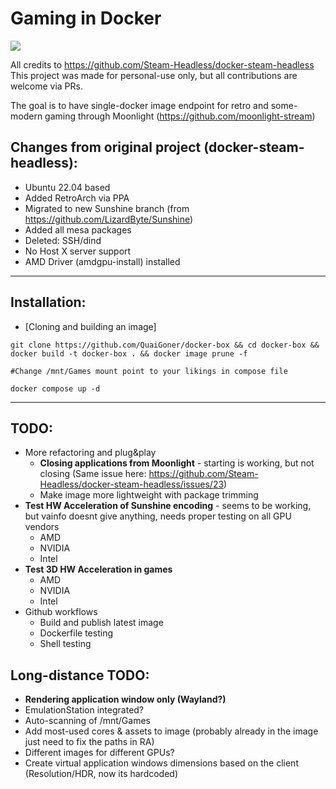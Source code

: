 # Gaming in Docker

![](./overlay/usr/share/backgrounds/docker-box.png)

All credits to https://github.com/Steam-Headless/docker-steam-headless
This project was made for personal-use only, but all contributions are welcome via PRs.

The goal is to have single-docker image endpoint for retro and some-modern gaming through Moonlight (https://github.com/moonlight-stream)

## Changes from original project (docker-steam-headless):
- Ubuntu 22.04 based
- Added RetroArch via PPA
- Migrated to new Sunshine branch (from https://github.com/LizardByte/Sunshine)
- Added all mesa packages
- Deleted: SSH/dind
- No Host X server support
- AMD Driver (amdgpu-install) installed

---
## Installation:

- [Cloning and building an image]

```
git clone https://github.com/QuaiGoner/docker-box && cd docker-box && docker build -t docker-box . && docker image prune -f

#Change /mnt/Games mount point to your likings in compose file

docker compose up -d

```

---
## TODO:
- More refactoring and plug&play
	- **Closing applications from Moonlight** - starting is working, but not closing (Same issue here: https://github.com/Steam-Headless/docker-steam-headless/issues/23)
	- Make image more lightweight with package trimming
- **Test HW Acceleration of Sunshine encoding** - seems to be working, but vainfo doesnt give anything, needs proper testing on all GPU vendors
	- AMD
	- NVIDIA
	- Intel
- **Test 3D HW Acceleration in games**
	- AMD
	- NVIDIA
	- Intel
- Github workflows
	- Build and publish latest image
	- Dockerfile testing
	- Shell testing

## Long-distance TODO:
- **Rendering application window only (Wayland?)**
- EmulationStation integrated?
- Auto-scanning of /mnt/Games
- Add most-used cores & assets to image (probably already in the image just need to fix the paths in RA)
- Different images for different GPUs?
- Create virtual application windows dimensions based on the client (Resolution/HDR, now its hardcoded)